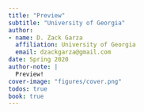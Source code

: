 ```yaml
---
title: "Preview"
subtitle: "University of Georgia"
author:
- name: D. Zack Garza
  affiliation: University of Georgia 
  email: dzackgarza@gmail.com 
date: Spring 2020 
author-note: |
  Preview! 
cover-image: "figures/cover.png" 
todos: true
book: true
---
```


